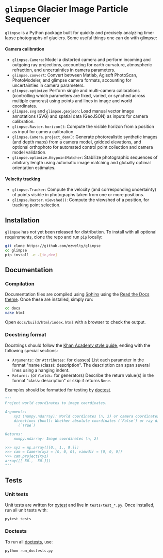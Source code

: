 # `glimpse` Glacier Image Particle Sequencer

`glimpse` is a Python package built for quickly and precisely analyzing time-lapse photographs of glaciers. Some useful things one can do with glimpse:

#### Camera calibration

  - `glimpse.Camera`: Model a distorted camera and perform incoming and outgoing ray projections, accounting for earth curvature, atmospheric refraction, and uncertainties in camera parameters.
  - `glimpse.convert`: Convert between Matlab, Agisoft PhotoScan, PhotoModeler, and glimpse camera formats, accounting for uncertainties in camera parameters.
  - `glimpse.optimize`: Perform single and multi-camera calibrations (controlling which parameters are fixed, varied, or synched across multiple cameras) using points and lines in image and world coordinates.
  - `glimpse.svg` and `glimpse.geojson`: Load manual vector image annotations (SVG) and spatial data (GeoJSON) as inputs for camera calibration.
  - `glimpse.Raster.horizon()`: Compute the visible horizon from a position as input for camera calibration.
  - `glimpse.Camera.project_dem()`: Generate photorealistic synthetic images (and depth maps) from a camera model, gridded elevations, and optional orthophoto for automated control point collection and camera model validation.
  - `glimpse.optimize.KeypointMatcher`: Stabilize photographic sequences of arbitrary length using automatic image matching and globally optimal orientation estimates.

#### Velocity tracking

  - `glimpse.Tracker`: Compute the velocity (and corresponding uncertainty) of points visible in photographs taken from one or more positions.
  - `glimpse.Raster.viewshed()`: Compute the viewshed of a position, for tracking point selection.


## Installation

`glimpse` has not yet been released for distribution. To install with all optional requirements, clone the repo and run `pip` locally:

```bash
git clone https://github.com/ezwelty/glimpse
cd glimpse
pip install -e .[io,dev]
```

## Documentation

### Compilation

Documentation files are compiled using [Sphinx](http://www.sphinx-doc.org/en/master/usage/installation.html) using the [Read the Docs theme](https://sphinx-rtd-theme.readthedocs.io/en/latest/). Once these are installed, simply run:

```bash
cd docs
make html
```

Open `docs/build/html/index.html` with a browser to check the output.

### Docstring format

Docstrings should follow the [Khan Academy style guide](https://github.com/Khan/style-guides/blob/master/style/python.md#docstrings), ending with the following special sections:

- `Arguments:` (or `Attributes:` for classes) List each parameter in the format "name (class): description". The description can span several lines using a hanging indent.
- `Returns:` (or `Yields:` for generators) Describe the return value(s) in the format "class: description" or skip if returns `None`.

Examples should be formatted for testing by [doctest](https://docs.pytest.org).

```python
"""
Project world coordinates to image coordinates.

Arguments:
    xyz (numpy.ndarray): World coordinates (n, 3) or camera coordinates (n, 2)
    directions (bool): Whether absolute coordinates (`False`) or ray directions
      (`True`)

Returns:
    numpy.ndarray: Image coordinates (n, 2)

>>> xyz = np.array([[0., 1., 0.]])
>>> cam = Camera(xyz = [0, 0, 0], viewdir = [0, 0, 0])
>>> cam.project(xyz)
array([[ 50.,  50.]])
"""
```

## Tests

### Unit tests

Unit tests are written for [pytest](https://docs.pytest.org/en/latest/getting-started.html) and live in `tests/test_*.py`. Once installed, run all unit tests with:

```bash
pytest tests
```

### Doctests

To run all [doctests](https://docs.python.org/3/library/doctest.html), use:

```bash
python run_doctests.py
```
